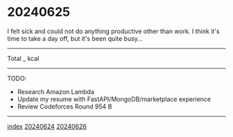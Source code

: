 <head><meta name="viewport" content="width=device-width, initial-scale=1.0, user-scalable=yes" /><meta charset="UTF-8"></head>

# 20240625

I felt sick and could not do anything productive other than work. I think it\'s time to take a day off, but it\'s been quite busy...

---

Total _ kcal

---

TODO:

- Research Amazon Lambda
- Update my resume with FastAPI/MongoDB/marketplace experience
- Review Codeforces Round 954 B

---

[index](../../index.html)
[20240624](20240624.html)
[20240626](20240626.html)
